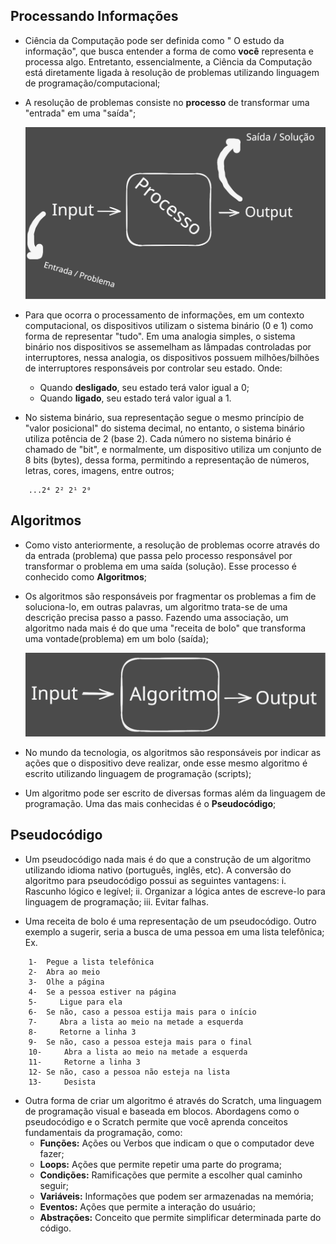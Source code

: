 
## Processando Informações

- Ciência da Computação pode ser definida como  " O estudo da informação", que busca entender a forma de como **você** representa e processa algo. Entretanto, essencialmente, a Ciência da Computação está diretamente ligada à resolução de problemas utilizando linguagem de programação/computacional;

- A resolução de problemas consiste no **processo** de transformar uma "entrada" em uma "saída";

	<img src="Assets/Drawing 2025-07-29 22.25.26.excalidraw.svg">

- Para que ocorra o processamento de informações,  em um contexto computacional, os dispositivos utilizam o sistema binário (0 e 1) como forma de representar "tudo". Em uma analogia simples, o sistema binário nos dispositivos se assemelham as lâmpadas controladas por interruptores, nessa analogia, os dispositivos possuem milhões/bilhões de interruptores responsáveis por controlar seu estado. Onde:
	- Quando **desligado**, seu estado terá valor igual a 0;
	- Quando **ligado**, seu estado terá valor igual a 1.

- No sistema binário, sua representação segue o mesmo princípio de "valor posicional" do sistema decimal, no entanto, o sistema binário utiliza potência de 2 (base 2). Cada número  no sistema binário é chamado de "bit", e normalmente, um dispositivo utiliza um conjunto de 8 bits (bytes), dessa forma, permitindo a representação de números, letras, cores, imagens, entre outros;
```
	...2⁴ 2² 2¹ 2⁰
```

## Algoritmos

- Como visto anteriormente, a resolução de problemas ocorre através do da entrada (problema) que passa pelo processo responsável por transformar o problema em uma saída (solução). Esse processo é conhecido como **Algoritmos**; 

- Os algoritmos são responsáveis por fragmentar os problemas a fim de soluciona-lo, em outras palavras, um algoritmo trata-se de uma descrição precisa passo a passo. Fazendo uma associação, um algoritmo nada mais é do que uma "receita de bolo" que transforma uma vontade(problema) em um bolo (saída);

	<img src="Assets/Drawing 2025-07-29 23.11.42.excalidraw.svg">

- No mundo da tecnologia, os algoritmos são responsáveis por indicar as ações que o dispositivo deve realizar,  onde esse mesmo algoritmo é escrito utilizando linguagem de programação (scripts);

- Um algoritmo pode ser escrito de diversas formas além da linguagem de programação. Uma das mais conhecidas é o **Pseudocódigo**;

## Pseudocódigo

- Um pseudocódigo nada mais é do que a construção de um algoritmo utilizando idioma nativo (português, inglês, etc). A conversão do algoritmo para pseudocódigo possui as seguintes vantagens:
	i. Rascunho lógico e legível;
	ii. Organizar a lógica antes de escreve-lo para linguagem de programação;
	iii. Evitar falhas.

- Uma receita de bolo é uma representação de um pseudocódigo. Outro exemplo a sugerir, seria a busca de uma pessoa em uma lista telefônica;
	Ex.
```
	1-  Pegue a lista telefônica
	2-  Abra ao meio
	3-  Olhe a página
	4-  Se a pessoa estiver na página
	5-     Ligue para ela
	6-  Se não, caso a pessoa estija mais para o início
	7-     Abra a lista ao meio na metade a esquerda
	8-     Retorne a linha 3
	9-  Se não, caso a pessoa esteja mais para o final
	10-     Abra a lista ao meio na metade a esquerda
	11-     Retorne a linha 3
	12- Se não, caso a pessoa não esteja na lista
	13-     Desista
```

- Outra forma de criar um algoritmo é através do Scratch, uma linguagem de programação visual e baseada em blocos. Abordagens como o pseudocódigo e o Scratch permite que você aprenda conceitos fundamentais da programação, como:
	- **Funções:** Ações ou Verbos que indicam o que o computador deve fazer;
	- **Loops:** Ações que permite repetir uma parte do programa;
	- **Condições:** Ramificações que permite a escolher qual caminho seguir;
	- **Variáveis:** Informações que podem ser armazenadas na memória;
	- **Eventos:** Ações que permite a interação do usuário;
	- **Abstrações:** Conceito que permite simplificar determinada parte do código.
